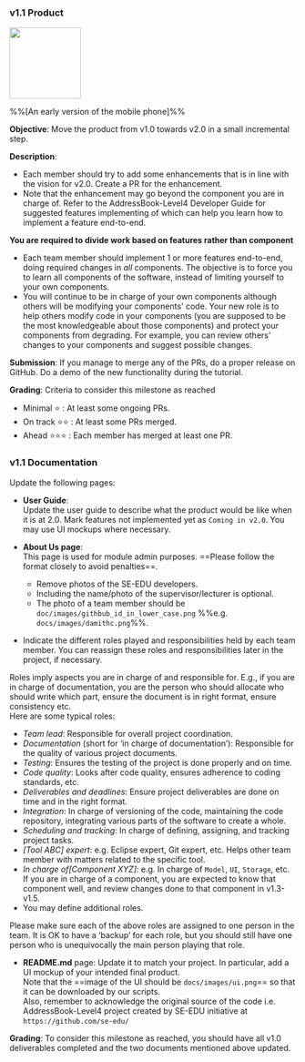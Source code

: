 ### v1.1 Product

<img src="{{baseUrl}}/admin/images/v01demo.png" width="125px"><br/>

%%[An early version of the mobile phone]%%

**Objective**: Move the product from v1.0 towards v2.0 in a small incremental step.

**Description**: 
* Each member should try to add some enhancements that is in line with the vision for v2.0. Create a PR for the enhancement. 
* Note that the enhancement may go beyond the component you are in charge of. Refer to the AddressBook-Level4 Developer Guide for suggested features implementing of which can help you learn how to implement a feature end-to-end.

<tip-box type="important">

**You are required to divide work based on features rather than component**

 * Each team member should implement 1 or more features end-to-end, doing required changes in *all* components. The objective is to force you to learn all components of the software, instead of limiting yourself to your own components.
 * You will continue to be in charge of your own components although others will be modifying your components' code. Your new role is to help others modify code in your components (you are supposed to be the most knowledgeable about those components) and protect your components from degrading. For example, you can review others' changes to your components and suggest possible changes.
 
</tip-box>

**Submission**: If you manage to merge any of the PRs, do a proper release on GitHub. Do a demo of the new functionality during the tutorial.

**Grading**: Criteria to consider this milestone as reached
* Minimal :star: : At least some ongoing PRs.
* On track :star::star: : At least some PRs merged.
* Ahead :star::star::star: : Each member has merged at least one PR. 

### v1.1 Documentation

Update the following pages:  


* **User Guide**:  
    Update the user guide to describe what the product would be like when it is at 2.0.  Mark features not implemented yet as `Coming in v2.0`. You may use UI mockups where necessary.

* **About Us page**:  
  This page is used for module admin purposes. ==Please follow the format closely to avoid penalties==. 
  * Remove photos of the SE-EDU developers. 
  * Including the name/photo of the supervisor/lecturer is optional. 
  * The photo of a team member should be `doc/images/githbub_id_in_lower_case.png` %%e.g. `docs/images/damithc.png`%%.

<panel header="==Choosing a profile photo==" expandable>
  <include src="profilePhoto.md" />
</panel>

* Indicate the different roles played and responsibilities held by each team member. You can reassign these roles and responsibilities later in the project, if necessary.  

<Panel header="Roles and responsibilities" expandable>

  Roles imply aspects you are in charge of and responsible for. E.g., if you are in charge of documentation, you are the person who should allocate who should write which part, ensure the document is in right format, ensure consistency etc.  
  Here are some typical roles:

  * _Team lead_: Responsible for overall project coordination.
  * _Documentation_ (short for ‘in charge of documentation’): Responsible for the quality of various project documents.
  * _Testing_: Ensures the testing of the project is done properly and on time.
  * _Code quality_: Looks after code quality, ensures adherence to coding standards, etc.
  * _Deliverables and deadlines_: Ensure project deliverables are done on time and in the right format.
  * _Integration_: In charge of versioning of the code, maintaining the code repository, integrating various parts of the software to create a whole.
  * _Scheduling and tracking_: In charge of defining, assigning, and tracking project tasks.
  * _[Tool ABC] expert_: e.g. Eclipse expert, Git expert, etc. Helps other team member with matters related to the specific tool.
  * _In charge of[Component XYZ]_: e.g. In charge of `Model`, `UI`, `Storage`, etc. If you are in charge of a component, you are expected to know that component well, and review changes done to that component in v1.3-v1.5.
  * You may define additional roles.

Please make sure each of the above roles are assigned to one person in the team. It is OK to have a ‘backup’ for each role, but you should still have one person who is unequivocally the main person playing that role.
    
</Panel>

* **README.md** page: Update it to match your project. In particular, add a UI mockup of your intended final product.  
    Note that the ==image of the UI should be `docs/images/ui.png`== so that it can be downloaded by our scripts.  
    Also, remember to acknowledge the original source of the code i.e. AddressBook-Level4 project created by SE-EDU initiative at `https://github.com/se-edu/`

**Grading**: To consider this milestone as reached, you should have all v1.0 deliverables completed and the two documents mentioned above updated.

